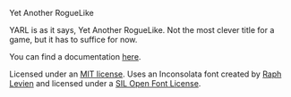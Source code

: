 Yet Another RogueLike

YARL is as it says, Yet Another RogueLike. Not the most clever title for a game, but it has to suffice for now.

You can find a documentation [here](https://izdwuut.github.io/YARL/docs).

Licensed under an [MIT license](LICENSE). Uses an Inconsolata font created by [Raph Levien](http://levien.com) and licensed under a [SIL Open Font License](assets/Inconsolata-LICENSE).
